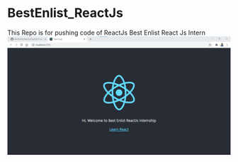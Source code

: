 # BestEnlist_ReactJs
This Repo is for pushing code of ReactJs  Best Enlist React Js Intern
![Deepak's First React App](https://github.com/deepkav/BestEnlist_ReactJs/blob/main/Day4/Ex3%20react%20app/Img.jpg?raw=true)
